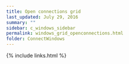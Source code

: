 ```yaml
---
title: Open connections grid
last_updated: July 29, 2016
summary: ""
sidebar: c_windows_sidebar
permalink: windows_grid_openconnections.html
folder: ConnectWindows
---
```





{% include links.html %}
